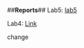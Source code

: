 ##**Reports**##
Lab5: 
[lab5](wk5lab.html)

Lab4: 
[Link](https://github.com/heesoonKang/cse15l-lab-reports/blob/main/wk5lab.md)


change


